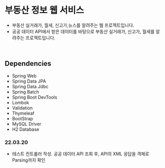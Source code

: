 # 부동산 정보 웹 서비스 
+ 부동산 실거래가, 월세, 신고가,뉴스를 알려주는 웹 프로젝트입니다.
+ 공공 데이터 API에서 받은 데이터를 바탕으로 부동산 실거래가, 신고가, 월세를 알려주는 프로젝트입니다. 
<br>


## Dependencies
+ Spring Web
+ Spring Data JPA
+ Spring Data Jdbc
+ Spring Batch
+ Spring Boot DevTools
+ Lombok
+ Validation
+ Thymeleaf
+ BootStrap
+ MySQL Driver
+ H2 Database


### 22.03.20
+ 테스트 컨트롤러 작성. 공공 데이터 API 조회 후, API의 XML 응답을 객체로 Parsing까지 확인 
